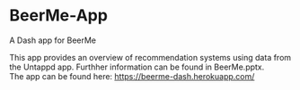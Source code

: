 # BeerMe-App
A Dash app for BeerMe

This app provides an overview of recommendation systems using data from the Untappd app. Furthher information can be found in BeerMe.pptx.
<Br>
The app can be found here: https://beerme-dash.herokuapp.com/
